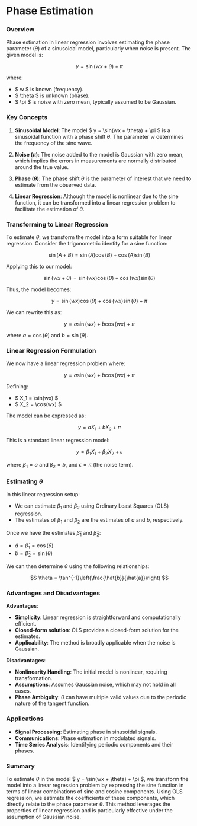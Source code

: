 # Phase Estimation

### Overview

Phase estimation in linear regression involves estimating the phase parameter ($\theta$) of a sinusoidal model, particularly when noise is present. The given model is:

$$ y = \sin(wx + \theta) + \pi $$

where:
- $ w $ is known (frequency).
- $ \theta $ is unknown (phase).
- $ \pi $ is noise with zero mean, typically assumed to be Gaussian.

### Key Concepts

1. **Sinusoidal Model**: The model $ y = \sin(wx + \theta) + \pi $ is a sinusoidal function with a phase shift $\theta$. The parameter $w$ determines the frequency of the sine wave.

2. **Noise ($\pi$)**: The noise added to the model is Gaussian with zero mean, which implies the errors in measurements are normally distributed around the true value.

3. **Phase ($\theta$)**: The phase shift $\theta$ is the parameter of interest that we need to estimate from the observed data.

4. **Linear Regression**: Although the model is nonlinear due to the sine function, it can be transformed into a linear regression problem to facilitate the estimation of $\theta$.

### Transforming to Linear Regression

To estimate $\theta$, we transform the model into a form suitable for linear regression. Consider the trigonometric identity for a sine function:

$$ \sin(A + B) = \sin(A)\cos(B) + \cos(A)\sin(B) $$

Applying this to our model:

$$ \sin(wx + \theta) = \sin(wx)\cos(\theta) + \cos(wx)\sin(\theta) $$

Thus, the model becomes:

$$ y = \sin(wx)\cos(\theta) + \cos(wx)\sin(\theta) + \pi $$

We can rewrite this as:

$$ y = a\sin(wx) + b\cos(wx) + \pi $$

where $a = \cos(\theta)$ and $b = \sin(\theta)$.

### Linear Regression Formulation

We now have a linear regression problem where:

$$ y = a\sin(wx) + b\cos(wx) + \pi $$

Defining:
- $ X_1 = \sin(wx) $
- $ X_2 = \cos(wx) $

The model can be expressed as:

$$ y = aX_1 + bX_2 + \pi $$

This is a standard linear regression model:

$$ y = \beta_1 X_1 + \beta_2 X_2 + \epsilon $$

where $\beta_1 = a$ and $\beta_2 = b$, and $\epsilon = \pi$ (the noise term).

### Estimating $\theta$

In this linear regression setup:
- We can estimate $\beta_1$ and $\beta_2$ using Ordinary Least Squares (OLS) regression.
- The estimates of $\beta_1$ and $\beta_2$ are the estimates of $a$ and $b$, respectively.

Once we have the estimates $\hat{\beta}_1$ and $\hat{\beta}_2$:
- $\hat{a} = \hat{\beta}_1 = \cos(\theta)$
- $\hat{b} = \hat{\beta}_2 = \sin(\theta)$

We can then determine $\theta$ using the following relationships:

$$ \theta = \tan^{-1}\left(\frac{\hat{b}}{\hat{a}}\right) $$

### Advantages and Disadvantages

**Advantages**:
- **Simplicity**: Linear regression is straightforward and computationally efficient.
- **Closed-form solution**: OLS provides a closed-form solution for the estimates.
- **Applicability**: The method is broadly applicable when the noise is Gaussian.

**Disadvantages**:
- **Nonlinearity Handling**: The initial model is nonlinear, requiring transformation.
- **Assumptions**: Assumes Gaussian noise, which may not hold in all cases.
- **Phase Ambiguity**: $\theta$ can have multiple valid values due to the periodic nature of the tangent function.

### Applications

- **Signal Processing**: Estimating phase in sinusoidal signals.
- **Communications**: Phase estimation in modulated signals.
- **Time Series Analysis**: Identifying periodic components and their phases.

### Summary

To estimate $\theta$ in the model $ y = \sin(wx + \theta) + \pi $, we transform the model into a linear regression problem by expressing the sine function in terms of linear combinations of sine and cosine components. Using OLS regression, we estimate the coefficients of these components, which directly relate to the phase parameter $\theta$. This method leverages the properties of linear regression and is particularly effective under the assumption of Gaussian noise.